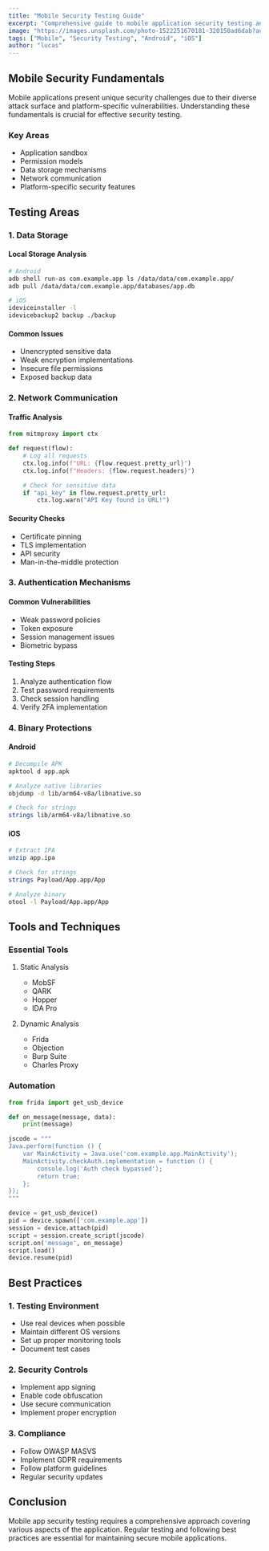 ```yaml
---
title: "Mobile Security Testing Guide"
excerpt: "Comprehensive guide to mobile application security testing and vulnerability assessment"
image: "https://images.unsplash.com/photo-1522251670181-320150ad6dab?auto=format&fit=crop&q=80"
tags: ["Mobile", "Security Testing", "Android", "iOS"]
author: "lucas"
---
```


## Mobile Security Fundamentals

Mobile applications present unique security challenges due to their diverse attack surface and platform-specific vulnerabilities. Understanding these fundamentals is crucial for effective security testing.

### Key Areas

- Application sandbox
- Permission models
- Data storage mechanisms
- Network communication
- Platform-specific security features

## Testing Areas

### 1. Data Storage

#### Local Storage Analysis

```bash
# Android
adb shell run-as com.example.app ls /data/data/com.example.app/
adb pull /data/data/com.example.app/databases/app.db

# iOS
ideviceinstaller -l
idevicebackup2 backup ./backup
```

#### Common Issues

- Unencrypted sensitive data
- Weak encryption implementations
- Insecure file permissions
- Exposed backup data

### 2. Network Communication

#### Traffic Analysis

```python
from mitmproxy import ctx

def request(flow):
    # Log all requests
    ctx.log.info(f"URL: {flow.request.pretty_url}")
    ctx.log.info(f"Headers: {flow.request.headers}")

    # Check for sensitive data
    if "api_key" in flow.request.pretty_url:
        ctx.log.warn("API Key found in URL!")
```

#### Security Checks

- Certificate pinning
- TLS implementation
- API security
- Man-in-the-middle protection

### 3. Authentication Mechanisms

#### Common Vulnerabilities

- Weak password policies
- Token exposure
- Session management issues
- Biometric bypass

#### Testing Steps

1. Analyze authentication flow
2. Test password requirements
3. Check session handling
4. Verify 2FA implementation

### 4. Binary Protections

#### Android

```bash
# Decompile APK
apktool d app.apk

# Analyze native libraries
objdump -d lib/arm64-v8a/libnative.so

# Check for strings
strings lib/arm64-v8a/libnative.so
```

#### iOS

```bash
# Extract IPA
unzip app.ipa

# Check for strings
strings Payload/App.app/App

# Analyze binary
otool -l Payload/App.app/App
```

## Tools and Techniques

### Essential Tools

1. Static Analysis

   - MobSF
   - QARK
   - Hopper
   - IDA Pro

2. Dynamic Analysis
   - Frida
   - Objection
   - Burp Suite
   - Charles Proxy

### Automation

```python
from frida import get_usb_device

def on_message(message, data):
    print(message)

jscode = """
Java.perform(function () {
    var MainActivity = Java.use('com.example.app.MainActivity');
    MainActivity.checkAuth.implementation = function () {
        console.log('Auth check bypassed');
        return true;
    };
});
"""

device = get_usb_device()
pid = device.spawn(['com.example.app'])
session = device.attach(pid)
script = session.create_script(jscode)
script.on('message', on_message)
script.load()
device.resume(pid)
```

## Best Practices

### 1. Testing Environment

- Use real devices when possible
- Maintain different OS versions
- Set up proper monitoring tools
- Document test cases

### 2. Security Controls

- Implement app signing
- Enable code obfuscation
- Use secure communication
- Implement proper encryption

### 3. Compliance

- Follow OWASP MASVS
- Implement GDPR requirements
- Follow platform guidelines
- Regular security updates

## Conclusion

Mobile app security testing requires a comprehensive approach covering various aspects of the application. Regular testing and following best practices are essential for maintaining secure mobile applications.
